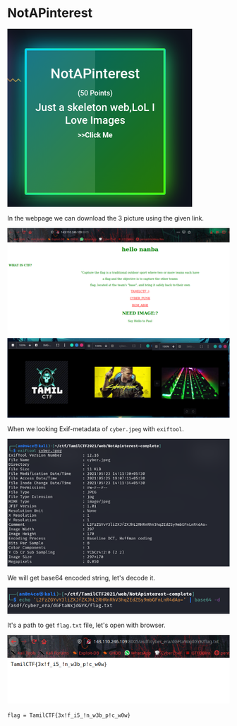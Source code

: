 # NotAPinterest

![](image/chall.png)

In the webpage we can download the 3 picture using the given link.

![](image/web.png)
![](image/img.png)

When we looking Exif-metadata of `cyber.jpeg` with `exiftool`.

![](image/exif.png)

We will get base64 encoded string, let's decode it.

![](image/url.png)

It's a path to get `flag.txt` file, let's open with browser.

![](image/flag.png)

```flag = TamilCTF{3x!f_i5_!n_w3b_p!c_w0w}```
